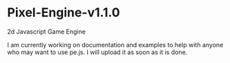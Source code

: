 # Pixel-Engine-v1.1.0
2d Javascript Game Engine

I am currently working on documentation and examples 
to help with anyone who may want to use pe.js.
I will upload it as soon as it is done.
